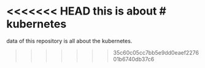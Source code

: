 <<<<<<< HEAD
this is about # kubernetes
=======
data of this repository is all about the kubernetes.
>>>>>>> 35c60c05cc7bb5e9dd0eaef227601b6740db37c6
